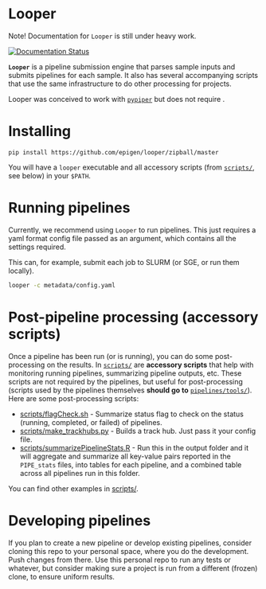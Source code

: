 # Looper

Note! Documentation for `Looper` is still under heavy work.

[![Documentation Status](http://readthedocs.org/projects/looper/badge/?version=latest)](http://looper.readthedocs.io/en/latest/?badge=latest)

__`Looper`__ is a pipeline submission engine that parses sample inputs and submits pipelines for each sample. It also has several accompanying scripts that use the same infrastructure to do other processing for projects.

Looper was conceived to work with [`pypiper`](https://github.com/epigen/pypiper/) but does not require .

# Installing

```
pip install https://github.com/epigen/looper/zipball/master
```

You will have a `looper` executable and all accessory scripts (from [`scripts/`](scripts/), see below) in your `$PATH`.

# Running pipelines

Currently, we recommend using `Looper` to run pipelines. This just requires a yaml format config file passed as an argument, which contains all the settings required.

This can, for example, submit each job to SLURM (or SGE, or run them locally).

```bash
looper -c metadata/config.yaml
```

# Post-pipeline processing (accessory scripts)

Once a pipeline has been run (or is running), you can do some post-processing on the results. In [`scripts/`](scripts/) are __accessory scripts__ that help with monitoring running pipelines, summarizing pipeline outputs, etc. These scripts are not required by the pipelines, but useful for post-processing (scripts used by the pipelines themselves **should go to** [`pipelines/tools/`](pipelines/tools/)). Here are some post-processing scripts:

* [scripts/flagCheck.sh](scripts/flagCheck.sh) - Summarize status flag to check on the status (running, completed, or failed) of pipelines.
* [scripts/make_trackhubs.py](scripts/make_trackhubs.py) - Builds a track hub. Just pass it your config file.
* [scripts/summarizePipelineStats.R](scripts/summarizePipelineStats.R) - Run this in the output folder and it will aggregate and summarize all key-value pairs reported in the `PIPE_stats` files, into tables for each pipeline, and a combined table across all pipelines run in this folder.

You can find other examples in [scripts/](scripts/).

# Developing pipelines

If you plan to create a new pipeline or develop existing pipelines, consider cloning this repo to your personal space, where you do the development. Push changes from there. Use this personal repo to run any tests or whatever, but consider making sure a project is run from a different (frozen) clone, to ensure uniform results.
